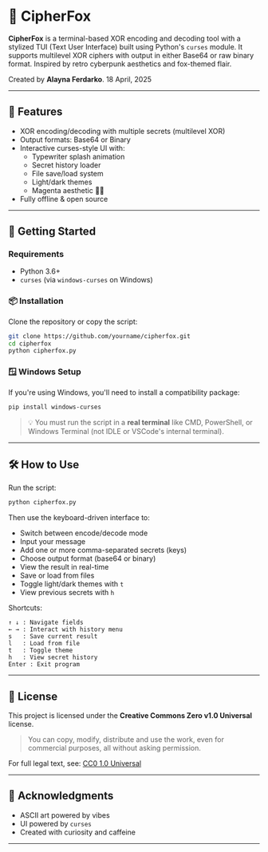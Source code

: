 # 🦊 CipherFox

**CipherFox** is a terminal-based XOR encoding and decoding tool with a stylized TUI (Text User Interface) built using Python's `curses` module. It supports multilevel XOR ciphers with output in either Base64 or raw binary format. Inspired by retro cyberpunk aesthetics and fox-themed flair.

Created by **Alayna Ferdarko**.
18 April, 2025

---

## 🔧 Features

- XOR encoding/decoding with multiple secrets (multilevel XOR)
- Output formats: Base64 or Binary
- Interactive curses-style UI with:
  - Typewriter splash animation
  - Secret history loader
  - File save/load system
  - Light/dark themes
  - Magenta aesthetic 🌸🦊
- Fully offline & open source

---

## 🚀 Getting Started

### Requirements

- Python 3.6+
- `curses` (via `windows-curses` on Windows)

### 📦 Installation

Clone the repository or copy the script:

```bash
git clone https://github.com/yourname/cipherfox.git
cd cipherfox
python cipherfox.py
```

### 🪟 Windows Setup

If you're using Windows, you'll need to install a compatibility package:

```bash
pip install windows-curses
```

> 💡 You must run the script in a **real terminal** like CMD, PowerShell, or Windows Terminal (not IDLE or VSCode's internal terminal).

---

## 🛠️ How to Use

Run the script:

```bash
python cipherfox.py
```

Then use the keyboard-driven interface to:

- Switch between encode/decode mode
- Input your message
- Add one or more comma-separated secrets (keys)
- Choose output format (base64 or binary)
- View the result in real-time
- Save or load from files
- Toggle light/dark themes with `t`
- View previous secrets with `h`

Shortcuts:
```
↑ ↓ : Navigate fields
← → : Interact with history menu
s   : Save current result
l   : Load from file
t   : Toggle theme
h   : View secret history
Enter : Exit program
```

---

## 📝 License

This project is licensed under the **Creative Commons Zero v1.0 Universal** license.

> You can copy, modify, distribute and use the work, even for commercial purposes, all without asking permission.

For full legal text, see: [CC0 1.0 Universal](https://creativecommons.org/publicdomain/zero/1.0/)

---

## 🙌 Acknowledgments

- ASCII art powered by vibes
- UI powered by `curses`
- Created with curiosity and caffeine

---
